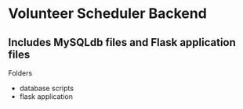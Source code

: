 # Volunteer Scheduler Backend
## Includes MySQLdb files and Flask application files
Folders
* database scripts
* flask application
